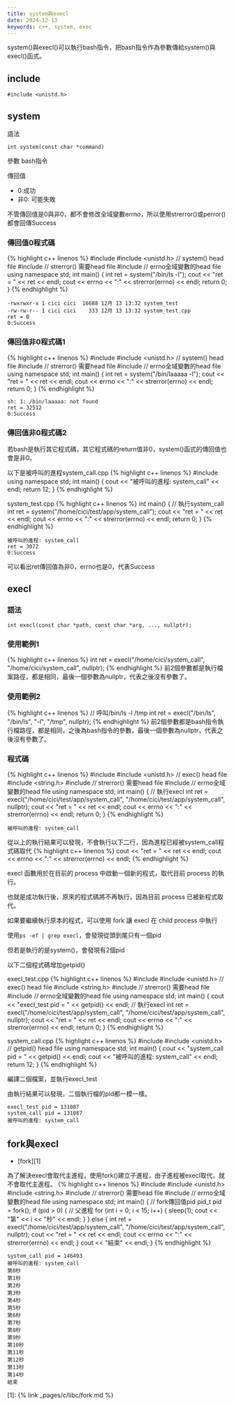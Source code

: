 ```yaml
---
title: system與execl
date: 2024-12-13
keywords: c++, system, exec
---
```


system()與execl()可以執行bash指令，把bash指令作為參數傳給system()與execl()函式。

## include
```
#include <unistd.h> 
```

## system

語法
```
int system(const char *command)
```

參數 bash指令

傳回值

- 0:成功
- 非0: 可能失敗

不管傳回值是0與非0，都不會修改全域變數errno，所以使用strerror()或perror()都會回傳Success

### 傳回值0程式碼
{% highlight c++ linenos %}
#include <iostream>
#include <unistd.h>  // system() head file
#include <cstring>   // strerror() 需要head file
#include <cerrno>    // errno全域變數的head file
using namespace std;
int main() {
  int ret = system("/bin/ls -l");
  cout << "ret = " << ret << endl;
  cout << errno << ":" << strerror(errno) << endl;
  return 0;
}
{% endhighlight %}
```
-rwxrwxr-x 1 cici cici  16688 12月 13 13:32 system_test
-rw-rw-r-- 1 cici cici    333 12月 13 13:32 system_test.cpp
ret = 0
0:Success
```

### 傳回值非0程式碼1

{% highlight c++ linenos %}
#include <iostream>
#include <unistd.h>  // system() head file
#include <cstring>   // strerror() 需要head file
#include <cerrno>    // errno全域變數的head file
using namespace std;
int main() {
  int ret = system("/bin/laaaaa -l");
  cout << "ret = " << ret << endl;
  cout << errno << ":" << strerror(errno) << endl;
  return 0;
}
{% endhighlight %}
```
sh: 1: /bin/laaaaa: not found
ret = 32512
0:Success
```

### 傳回值非0程式碼2

若bash是執行其它程式碼，其它程式碼的return值非0，system()函式的傳回值也會是非0。

以下是被呼叫的進程system_call.cpp
{% highlight c++ linenos %}
#include <iostream>
using namespace std;
int main() {
  cout << "被呼叫的進程: system_call" << endl;
  return 12;
} 
{% endhighlight %}

system_test.cpp
{% highlight c++ linenos %}
int main() {
  // 執行system_call
  int ret = system("/home/cici/test/app/system_call");
  cout << "ret = " << ret << endl;
  cout << errno << ":" << strerror(errno) << endl;
  return 0;
}
{% endhighlight %}

```
被呼叫的進程: system_call
ret = 3072
0:Success
```

可以看出ret傳回值為非0，errno也是0，代表Success

## execl

### 語法
```
int execl(const char *path, const char *arg, ..., nullptr);
```

### 使用範例1
{% highlight c++ linenos %}
int ret = execl("/home/cici/system_call", "/home/cici/system_call", nullptr);
{% endhighlight %}
前2個參數都是執行檔案路徑，都是相同，最後一個參數為nullptr，代表之後沒有參數了。

### 使用範例2
{% highlight c++ linenos %}
// 呼叫/bin/ls -l /tmp
int ret = execl("/bin/ls", "/bin/ls", "-l", "/tmp", nullptr);
{% endhighlight %}
前2個參數都是bash指令執行檔路徑，都是相同，之後為bash指令的參數，最後一個參數為nullptr，代表之後沒有參數了。

### 程式碼
{% highlight c++ linenos %}
#include <iostream>
#include <unistd.h>  // exec() head file
#include <string.h>
#include <cstring>   // strerror() 需要head file
#include <cerrno>    // errno全域變數的head file
using namespace std;
int main() {
  // 執行execl
  int ret = execl("/home/cici/test/app/system_call", "/home/cici/test/app/system_call", nullptr);
  cout << "ret = " << ret << endl;
  cout << errno << ":" << strerror(errno) << endl;
  return 0;
}
{% endhighlight %}
```
被呼叫的進程: system_call
```

從以上的執行結果可以發現，不會執行以下二行，因為進程已經被system_call程式碼取代
{% highlight c++ linenos %}
  cout << "ret = " << ret << endl;
  cout << errno << ":" << strerror(errno) << endl;
{% endhighlight %}

execl 函數用於在目前的 process 中啟動一個新的程式，取代目前 process 的執行。

也就是成功執行後，原來的程式碼將不再執行，因為目前 process 已被新程式取代。

如果要繼續執行原本的程式，可以使用 fork 讓 execl 在 child process 中執行

使用`ps -ef | grep execl`，會發現從頭到尾只有一個pid

但若是執行的是system()，會發現有2個pid

以下二個程式碼增加getpid()

execl_test.cpp
{% highlight c++ linenos %}
#include <iostream>
#include <unistd.h>  // exec() head file
#include <string.h>
#include <cstring>   // strerror() 需要head file
#include <cerrno>    // errno全域變數的head file
using namespace std;
int main() {
  cout << "execl_test pid = " << getpid() << endl;
  // 執行execl
  int ret = execl("/home/cici/test/app/system_call", "/home/cici/test/app/system_call", nullptr);
  cout << "ret = " << ret << endl;
  cout << errno << ":" << strerror(errno) << endl;
  return 0;
}
{% endhighlight %}

system_call.cpp
{% highlight c++ linenos %}
#include <iostream>
#include <unistd.h>  // getpid() head file
using namespace std;
int main() {
  cout << "system_call pid = " << getpid() << endl;
  cout << "被呼叫的進程: system_call" << endl;
  return 12;
}
{% endhighlight %}

編譯二個檔案，並執行execl_test

由執行結果可以發現，二個執行檔的pid都一模一樣。
```
execl_test pid = 131087
system_call pid = 131087
被呼叫的進程: system_call
```

## fork與execl

- [fork][1]

為了解決execl會取代主進程，使用fork()建立子進程，由子進程被execl取代，就不會取代主進程。
{% highlight c++ linenos %}
#include <iostream>
#include <unistd.h>
#include <string.h>
#include <cstring>   // strerror() 需要head file
#include <cerrno>    // errno全域變數的head file
using namespace std;
int main() {
  // fork傳回值pid
  pid_t pid = fork();
  if (pid > 0) {
    // 父進程
    for (int i = 0; i < 15; i++) {
      sleep(1);
      cout << "第" << i << "秒" << endl;
    }
  } else {
    int ret = execl("/home/cici/test/app/system_call", "/home/cici/test/app/system_call", nullptr);
    cout << "ret = " << ret << endl;
    cout << errno << ":" << strerror(errno) << endl;
  }
  cout << "結束" << endl;
}
{% endhighlight %}
```
system_call pid = 146493
被呼叫的進程: system_call
第0秒
第1秒
第2秒
第3秒
第4秒
第5秒
第6秒
第7秒
第8秒
第9秒
第10秒
第11秒
第12秒
第13秒
第14秒
結束
```

[1]: {% link _pages/c/libc/fork.md %}